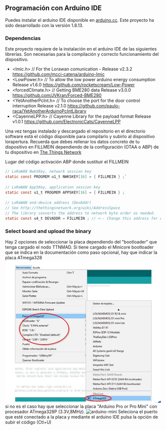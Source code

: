 ## Programación con Arduino IDE
Puedes instalar el arduino IDE disponible en [arduino.cc](https://www.arduino.cc). Este proyecto ha sido desarrollado con la versión 1.8.13.

### Dependencias
Este proyecto requiere de la instalación en el arduino IDE de las siguientes librerías. Son necesarias para la compilación y correcto funcionamiento del dispositivo. 

- <lmic.h>             // For the Lorawan comunication - Release v2.3.2
https://github.com/mcci-catena/arduino-lmic
- <LowPower.h>         // To allow the low power arduino energy  consumption Release v1.6.0
https://github.com/rocketscream/Low-Power
- <forcedClimate.h>    // Getting BME280 data Release v3.0.0
https://github.com/JVKran/Forced-BME280
- <YetAnotherPcInt.h>  // To choose the port for the door control interruption Release v2.1.0
https://github.com/paulo-raca/YetAnotherArduinoPcIntLibrary 
- <CayenneLPP.h>       // Cayenne Library for the payload format Release v1.0.1
https://github.com/ElectronicCats/CayenneLPP

Una vez tengas instalado y descargado el repositorio en el directorio software está el código disponible para compilarlo y subirlo al dispositivo lorapertura.
Recuerda que debes rellenar los datos concreto de tu dispositivo en FILLMEIN dependiendo de la configuración (OTAA o ABP) de tu dispositivo en [The Things Network](https://www.thethingsnetwork.org)

Lugar del código activación ABP donde sustituir el FILLMEIN 
```c
// LoRaWAN NwkSKey, network session key
static const PROGMEM u1_t NWKSKEY[16] = { FILLMEIN } ;`

// LoRaWAN AppSKey, application session key
static const u1_t PROGMEM APPSKEY[16] = { FILLMEIN } ;

// LoRaWAN end-device address (DevAddr)
// See http://thethingsnetwork.org/wiki/AddressSpace
// The library converts the address to network byte order as needed.
static const u4_t DEVADDR = FILLMEIN ; // <-- Change this address for every node!
```

### Select board and upload the binary 

Hay 2 opciones de seleccionar la placa dependiendo del "bootloader" que tenga cargado el nodo TTNMAD.
Si tiene cargado el Minicore bootloader que se indica en la documentación como paso opcional, hay que indicar la placa ATmega328 
![minicore](./images/minicore-board.png)
si no es el caso hay que seleccionar la placa "Arduino Pro or Pro Mini" con procesador ATmega328P (3.3V,8MHz).
![arduino-mini](./images/arduino-mini.png)
Seleciona el puerto que esté conectado a la placa y mediante el arduino IDE pulsa la opción de subir el código (Ctl+U)